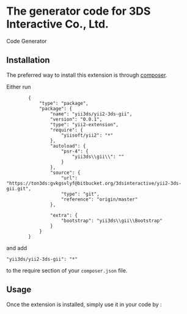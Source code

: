The generator code for 3DS Interactive Co., Ltd.
================================================
Code Generator

Installation
------------

The preferred way to install this extension is through [composer](http://getcomposer.org/download/).

Either run

```
        {
            "type": "package",
            "package": {
                "name": "yii3ds/yii2-3ds-gii",
                "version": "0.0.1",
                "type": "yii2-extension",
                "require": {
                    "yiisoft/yii2": "*"
                },
                "autoload": {
                    "psr-4": {
                        "yii3ds\\gii\\": ""
                    }
                },
                "source": {
                    "url": "https://ton3ds:gvkgsvlyf@bitbucket.org/3dsinteractive/yii2-3ds-gii.git",
                    "type": "git",
                    "reference": "origin/master"
                },
                
                "extra": {
                    "bootstrap": "yii3ds\\gii\\Bootstrap"
                }
            }
        }

```

and add

```
"yii3ds/yii2-3ds-gii": "*"
```

to the require section of your `composer.json` file.


Usage
-----

Once the extension is installed, simply use it in your code by  :

```php